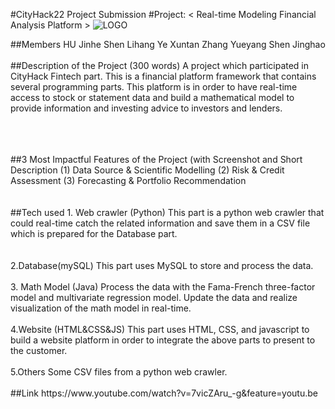 
#CityHack22 Project Submission
#Project: < Real-time Modeling Financial Analysis Platform >
![LOGO](https://user-images.githubusercontent.com/88543639/151689462-2310058a-7a4e-488c-9fac-f61f1f4eedd3.jpg)

##Members
HU Jinhe <Leader>
Shen Lihang
Ye Xuntan
Zhang Yueyang
Shen Jinghao  
<br/>
##Description of the Project (300 words)
A project which participated in CityHack Fintech part. This is a financial platform framework that contains several programming parts. This platform is in order to have real-time access to stock or statement data and build a mathematical model to provide information and investing advice to investors and lenders.
  
<br/>  
<br/>  
<br/>
##3 Most Impactful Features of the Project (with Screenshot and Short Description
(1) Data Source & Scientific Modelling
(2) Risk & Credit Assessment
(3) Forecasting & Portfolio Recommendation
  
  
<br/>  
<br/>  
<br/>
##Tech used 
1. Web crawler (Python)
This part is a python web crawler that could real-time catch the related information and save them in a CSV file which is prepared for the Database part.
  
   
<br/>  
<br/>  
<br/>
2.Database(mySQL)
This part uses MySQL to store and process the data.  
<br/>  
<br/>
3. Math Model (Java)
Process the data with the Fama-French three-factor model and multivariate regression model. Update the data and realize visualization of the math model in real-time.  
<br/>  
<br/>
4.Website (HTML&CSS&JS)
This part uses HTML, CSS, and javascript to build a website platform in order to integrate the above parts to present to the customer.  
<br/>  
<br/>
5.Others
Some CSV files from a python web crawler.  
<br/>  
<br/>
##Link
  https://www.youtube.com/watch?v=7vicZAru_-g&feature=youtu.be
